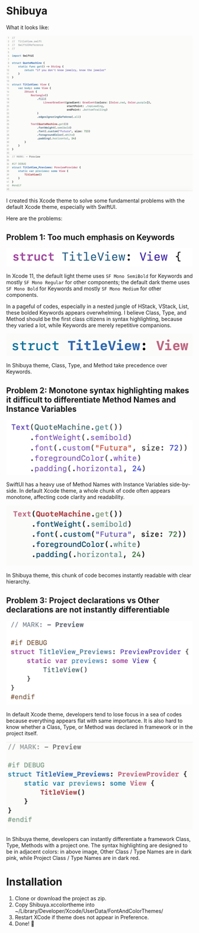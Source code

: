 # Shibuya

What it looks like:

![shibuya_04](./assets/shibuya_04.png)

I created this Xcode theme to solve some fundamental problems with the default Xcode theme, especially with SwiftUI.

Here are the problems:

## Problem 1: Too much emphasis on Keywords

![](./assets/default_01.png)

In Xcode 11, the default light theme uses `SF Mono SemiBold` for Keywords and mostly `SF Mono Regular` for other components; the default dark theme uses `SF Mono Bold` for Keywords and mostly `SF Mono Medium` for other components.

In a pageful of codes, especially in a nested jungle of HStack, VStack, List, these bolded Keywords appears overwhelming. I believe Class, Type, and Method should be the first class citizens in syntax highlighting, because they varied a lot, while Keywords are merely repetitive companions.

![](./assets/shibuya_01.png)

In Shibuya theme, Class, Type, and Method take precedence over Keywords.

## Problem 2: Monotone syntax highlighting makes it difficult to differentiate Method Names and Instance Variables

![](./assets/default_02.png)

SwiftUI has a heavy use of Method Names with Instance Variables side-by-side. In default Xcode theme, a whole chunk of code often appears monotone, affecting code clarity and readability.

![](./assets/shibuya_02.png)

In Shibuya theme, this chunk of code becomes instantly readable with clear hierarchy.

## Problem 3: Project declarations vs Other declarations are not instantly differentiable

![](./assets/default_03.png)

In default Xcode theme, developers tend to lose focus in a sea of codes because everything appears flat with same importance. It is also hard to know whether a Class, Type, or Method was declared in framework or in the project itself.

![](./assets/shibuya_03.png)

In Shibuya theme, developers can instantly differentiate a framework Class, Type, Methods with a project one. The syntax highlighting are designed to be in adjacent colors: in above image, Other Class / Type Names are in dark pink, while Project Class / Type Names are in dark red.

# Installation

1. Clone or download the project as zip.
2. Copy Shibuya.xccolortheme into ~/Library/Developer/Xcode/UserData/FontAndColorThemes/
3. Restart XCode if theme does not appear in Preference.
4. Done! 🥂